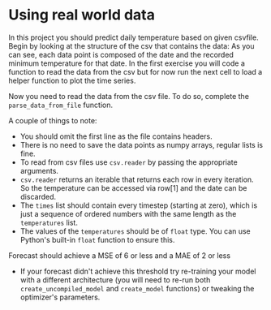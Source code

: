 # Using real world data

In this project you should predict daily temperature based on given csvfile.
Begin by looking at the structure of the csv that contains the data:
As you can see, each data point is composed of the date and the recorded minimum temperature for that date.
In the first exercise you will code a function to read the data from the csv but for now run the next cell to load a helper function to plot the time series.

Now you need to read the data from the csv file. To do so, complete the `parse_data_from_file` function.

A couple of things to note:

- You should omit the first line as the file contains headers.
- There is no need to save the data points as numpy arrays, regular lists is fine.
- To read from csv files use `csv.reader` by passing the appropriate arguments.
- `csv.reader` returns an iterable that returns each row in every iteration. So the temperature can be accessed via row[1] and the date can be discarded.
- The `times` list should contain every timestep (starting at zero), which is just a sequence of ordered numbers with the same length as the `temperatures` list.
- The values of the `temperatures` should be of `float` type. You can use Python's built-in `float` function to ensure this.

 Forecast should achieve a MSE of 6 or less and a MAE of 2 or less

- If your forecast didn't achieve this threshold try re-training your model with a different architecture (you will need to re-run both `create_uncompiled_model` and `create_model` functions) or tweaking the optimizer's parameters.
